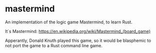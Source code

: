 # mastermind
An implementation of the logic game Mastermind, to learn Rust.

It´s Mastermind: 
https://en.wikipedia.org/wiki/Mastermind_(board_game)

Apperantly, Donald Knuth played this game, so it would be blasphemic to not port the game to a Rust command line game.
